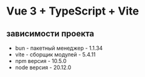 # Vue 3 + TypeScript + Vite

## зависимости проекта

- bun - пакетный менеджер - 1.1.34
- vite - сборщик модулей - 5.4.11
- npm версия - 10.5.0
- node версия - 20.12.0
